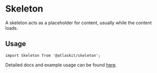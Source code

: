 # Skeleton

A skeleton acts as a placeholder for content, usually while the content loads.

## Usage

`import Skeleton from '@atlaskit/skeleton';`

Detailed docs and example usage can be found [here](https://atlaskit.atlassian.com/packages/design-system/skeleton).
